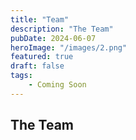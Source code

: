 ```yaml
---
title: "Team"
description: "The Team"
pubDate: 2024-06-07
heroImage: "/images/2.png"
featured: true
draft: false
tags:
    - Coming Soon
---
```


## The Team
